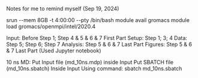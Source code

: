 Notes for me to remind myself (Sep 19, 2024)

srun --mem 8GB -t 4:00:00 --pty /bin/bash
module avail gromacs
module load gromacs/openmpi/intel/2020.4

Input: Before Step 1; Step 4 & 5 & 6 & 7 First Part
Setup: Step 1; 3; 4
Data: Step 5; Step 6; Step 7
Analysis: Step 5 & 6 & 7 Last Part
Figures: Step 5 & 6 & 7 Last Part (Used Jupyter notebook)

10 ns MD:
Put Input file (md_10ns.mdp) inside Input
Put SBATCH file (md_10ns.sbatch) Inside Input 
    Using command: sbatch md_10ns.sbatch
